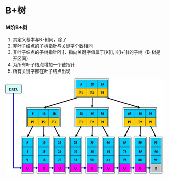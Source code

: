 # B+树

### M阶B+树

1. 其定义基本与B-树同，除了
2. 非叶子结点的子树指针与关键字个数相同
3. 非叶子结点的子树指针P\[i\]，指向关键字值属于\[K\[i\], K\[i+1\]\)的子树（B-树是开区间）
4. 为所有叶子结点增加一个链指针
5. 所有关键字都在叶子结点出现

![](../../.gitbook/assets/image%20%2881%29.png)

